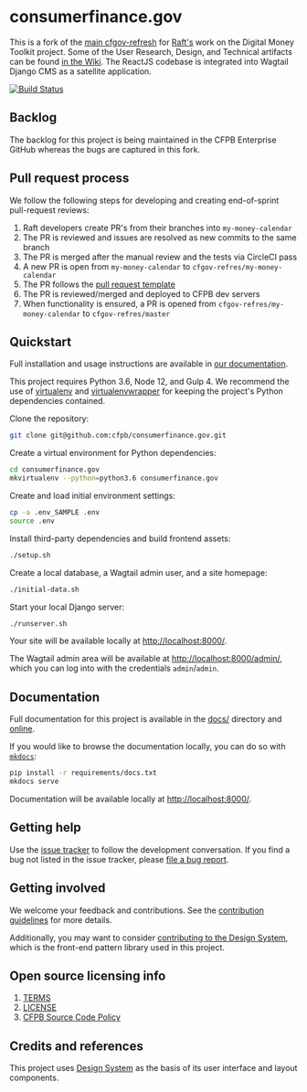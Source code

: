 # consumerfinance.gov

This is a fork of the [main cfgov-refresh](https://github.com/cfpb/cfgov-refresh) for [Raft's](https://goraft.tech/) work on the Digital Money Toolkit project. Some of the User Research, Design, and Technical artifacts can be found [in the Wiki](https://github.com/raft-tech/cfgov-refresh/wiki). The ReactJS codebase is integrated into Wagtail Django CMS as a satellite application.

[![Build Status](https://github.com/cfpb/consumerfinance.gov/workflows/test/badge.svg?branch=master)](https://github.com/cfpb/consumerfinance.gov/actions)

## Backlog

The backlog for this project is being maintained in the CFPB Enterprise GitHub whereas the bugs are captured in this fork. 

## Pull request process

We follow the following steps for developing and creating end-of-sprint pull-request reviews:

1. Raft developers create PR's from their branches into `my-money-calendar`
2. The PR is reviewed and issues are resolved as new commits to the same branch
3. The PR is merged after the manual review and the tests via CircleCI pass
4. A new PR is open from `my-money-calendar` to `cfgov-refres/my-money-calendar`
5. The PR follows the [pull request template](https://github.com/raft-tech/cfgov-refresh/blob/master/.github/PULL_REQUEST_TEMPLATE.md)
6. The PR is reviewed/merged and deployed to CFPB dev servers 
7. When functionality is ensured, a PR is opened from `cfgov-refres/my-money-calendar` to `cfgov-refres/master`


## Quickstart

Full installation and usage instructions are available in
[our documentation](https://cfpb.github.io/consumerfinance.gov).

This project requires Python 3.6, Node 12, and Gulp 4.
We recommend the use of [virtualenv](https://virtualenv.pypa.io/en/stable/) and
[virtualenvwrapper](https://virtualenvwrapper.readthedocs.io/en/latest/)
for keeping the project's Python dependencies contained.

Clone the repository:

```sh
git clone git@github.com:cfpb/consumerfinance.gov.git
```

Create a virtual environment for Python dependencies:

```sh
cd consumerfinance.gov
mkvirtualenv --python=python3.6 consumerfinance.gov
```

Create and load initial environment settings:

```sh
cp -a .env_SAMPLE .env
source .env
```

Install third-party dependencies and build frontend assets:

```sh
./setup.sh
```

Create a local database, a Wagtail admin user, and a site homepage:

```sh
./initial-data.sh
```

Start your local Django server:

```sh
./runserver.sh
```

Your site will be available locally at <http://localhost:8000/>.

The Wagtail admin area will be available at <http://localhost:8000/admin/>,
which you can log into with the credentials `admin`/`admin`.


## Documentation

Full documentation for this project is available in the [docs/](docs/) directory
and [online](https://cfpb.github.io/consumerfinance.gov/).

If you would like to browse the documentation locally, you can do so
with [`mkdocs`](https://www.mkdocs.org/):

```sh
pip install -r requirements/docs.txt
mkdocs serve
```

Documentation will be available locally at
[http://localhost:8000/](http://localhost:8000/).


## Getting help

Use the [issue tracker](https://github.com/cfpb/consumerfinance.gov/issues)
to follow the development conversation.
If you find a bug not listed in the issue tracker,
please [file a bug report](https://github.com/cfpb/consumerfinance.gov/issues/new).


## Getting involved

We welcome your feedback and contributions.
See the [contribution guidelines](CONTRIBUTING.md) for more details.

Additionally, you may want to consider
[contributing to the Design System](https://cfpb.github.io/design-system/#help-us-make-improvements),
which is the front-end pattern library used in this project.


## Open source licensing info

1. [TERMS](TERMS.md)
2. [LICENSE](LICENSE)
3. [CFPB Source Code Policy](https://github.com/cfpb/source-code-policy/)


## Credits and references

This project uses [Design System](https://github.com/cfpb/design-system)
as the basis of its user interface and layout components.
